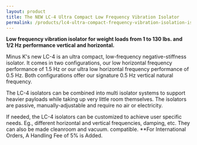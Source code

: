 ```yaml
---
layout: product
title: The NEW LC-4 Ultra Compact Low Frequency Vibration Isolator
permalink: /products/lc4-ultra-compact-frequency-vibration-isolation-isolator.html
---
```


**Low frequency vibration isolator for weight loads from 1 to 130 lbs. and 1/2 Hz performance vertical and horizontal.**

Minus K's new LC-4 is an ultra compact, low-frequency negative-stiffness isolator. It comes in two configurations, our low horizontal frequency performance of 1.5 Hz or our ultra low horizontal frequency performance of 0.5 Hz. Both configurations offer our signature 0.5 Hz vertical natural frequency.

The LC-4 isolators can be combined into multi isolator systems to support heavier payloads while taking up very little room themselves. The isolators are passive, manually-adjustable and require no air or electricity.

If needed, the LC-4 isolators can be customized to achieve user specific needs. Eg., different horizontal and vertical frequencies, damping, etc. They can also be made cleanroom and vacuum. compatible.
**For International Orders, A Handling Fee of 5% is Added.